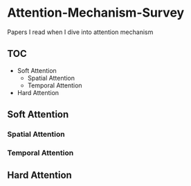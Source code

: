 # Attention-Mechanism-Survey
Papers I read when I dive into attention mechanism

## TOC
- Soft Attention
  - Spatial Attention
  - Temporal Attention
- Hard Attention

## Soft Attention

### Spatial Attention

### Temporal Attention

## Hard Attention
